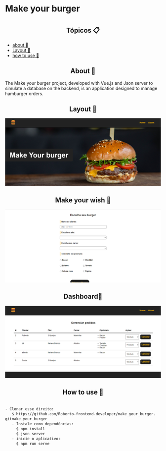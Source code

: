 <h1> Make your burger <h1>
<h2 align="center">Tópicos 📋</h2>

   <p>
   
   - [ about 📖 ](#about-)
   - [ Layout 🎨 ](#layout-)
   - [ how to use 🤔 ](#how-to-use-)

   </p>

<h2 align="center">About 📖</h2>
   
<p>
   The Make your burger project, developed with Vue.js and Json server to simulate a database on the backend, is an application designed to manage hamburger orders.
</p> 

<h2 align="center">Layout 🎨</h2>

<p align="center">
  <img alt="Make you burger" src=".github/make_your_burger.png" >
</P>


<h2 align="center">Make your wish 🎨</h2>

<p align="center">
<img  
src=".github/make_your_burger - Google Chrome 27_04_2022 15_12_08.png">
</p>

<h2 align="center">Dashboard🎨</h2>

<p align="center">
<img src=".github/make_your_burger - Google Chrome 27_04_2022 15_11_54.png">
</p>

<h2 align="center">How to use 🤔</h2>

```

- Clonar esse direito:
   $ https://github.com/Roberto-frontend-developer/make_your_burger.   gitmake_your_burger
   - Instale como dependências:
     $ npm install
     $ json server
   - inicie o aplicativo:
     $ npm run serve
```
